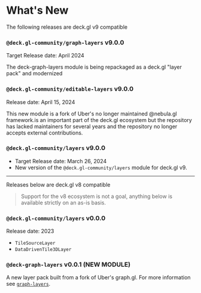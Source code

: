 # What's New

The following releases are deck.gl v9 compatible

### `@deck.gl-community/graph-layers` v9.0.0

Target Release date: April 2024

The deck-graph-layers module is being repackaged as a deck.gl "layer pack" and modernized


### `@deck.gl-community/editable-layers` v9.0.0

Release date: April 15, 2024

This new module is a fork of Uber's no longer maintained @nebula.gl framework.is an important part of the deck.gl ecosystem but the repository has lacked maintainers for several years and the repository no longer accepts external contributions.


### `@deck.gl-community/layers` v9.0.0

- Target Release date: March 26, 2024
- New version of the `@deck.gl-community/layers` module for deck.gl v9.

---

Releases below are deck.gl v8 compatible

> Support for the v8 ecosystem is not a goal, anything below is available strictly on an as-is basis.

### `@deck.gl-community/layers` v0.0.0

Release date: 2023

- `TileSourceLayer`
- `DataDrivenTile3DLayer`

### `@deck-graph-layers` v0.0.1 (NEW MODULE)

A new layer pack built from a fork of Uber's graph.gl. For more information see [`graph-layers`](/docs/modules/graph-layers).
